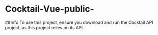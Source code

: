 # Cocktail-Vue-public-

##Info
To use this project, ensure you download and run the Cocktail API project, as this project relies on its API.
